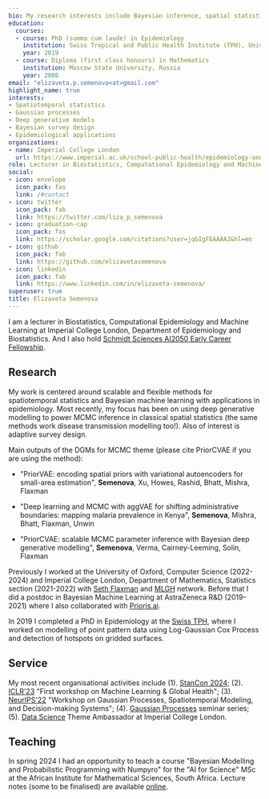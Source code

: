 ```yaml
---
bio: My research interests include Bayesian inference, spatial statistics and epidemiology.
education:
  courses:
  - course: PhD (summa cum laude) in Epidemiology 
    institution: Swiss Tropical and Public Health Institute (TPH), University of Basel, Switzerland
    year: 2019
  - course: Diploma (first class honours) in Mathematics
    institution: Moscow State University, Russia
    year: 2008
email: "elizaveta.p.semenova<at>gmail.com"
highlight_name: true
interests:
- Spatiotemporal statistics
- Gaussian processes
- Deep generative models
- Bayesian survey design
- Epidemiological applications
organizations:
- name: Imperial College London
  url: https://www.imperial.ac.uk/school-public-health/epidemiology-and-biostatistics/
role: Lecturer in Biostatistics, Computational Epidemiology and Machine Learning
social:
- icon: envelope
  icon_pack: fas
  link: /#contact
- icon: twitter
  icon_pack: fab
  link: https://twitter.com/liza_p_semenova
- icon: graduation-cap
  icon_pack: fas
  link: https://scholar.google.com/citations?user=jqGIgFEAAAAJ&hl=en
- icon: github
  icon_pack: fab
  link: https://github.com/elizavetasemenova
- icon: linkedin
  icon_pack: fab
  link: https://www.linkedin.com/in/elizaveta-semenova/
superuser: true
title: Elizaveta Semenova
---
```


I am a lecturer in Biostatistics, Computational Epidemiology and Machine Learning at Imperial College London, Department of Epidemiology and Biostatistics. And I also hold [Schmidt Sciences AI2050 Early Career Fellowship](https://ai2050.schmidtsciences.org/fellow/elizaveta-semenova/). 

## Research 

My work is centered around scalable and flexible methods for spatiotemporal statistics and Bayesian machine learning with applications in epidemiology. Most recently, my focus has been on using deep generative modelling to power MCMC inference in classical spatial statistics (the same methods work disease transmission modelling too!). Also of interest is adaptive survey design. 

Main outputs of the DGMs for MCMC theme (please cite PriorCVAE if you are using the method):

- "PriorVAE: encoding spatial priors with variational autoencoders for small-area estimation", **Semenova**, Xu, Howes, Rashid, Bhatt, Mishra, Flaxman

- "Deep learning and MCMC with aggVAE for shifting administrative boundaries: mapping malaria prevalence in Kenya", **Semenova**, Mishra, Bhatt, Flaxman, Unwin

- "PriorCVAE: scalable MCMC parameter inference with Bayesian deep generative modelling", **Semenova**, Verma, Cairney-Leeming, Solin, Flaxman

Previously I worked at the University of Oxford, Computer Science (2022-2024) and Imperial College London, Department of Mathematics, Statistics section (2021-2022) with [Seth Flaxman](https://www.cs.ox.ac.uk/people/seth.flaxman/) and [MLGH](mlgh.net/people) network. Before that I did a postdoc in Bayesian Machine Learning at AstraZeneca R&D (2019-2021) where I also collaborated with [Prioris.ai](https://prioris.ai/). 

<!---My research at AstraZeneca was dedicated to toxicity prediction and concentration-response curve fitting of large molecules using changepoint Gaussian Processes. ---> 
In 2019 I completed a PhD in Epidemiology at the [Swiss TPH](https://www.swisstph.ch/en/), where I worked on modelling of point pattern data using Log-Gaussian Cox Process and detection of hotspots on gridded surfaces. 

<!---I am also passionate about community building, diversity and inclusion. I have initiated and participated in a number of outreach activities, creating equitable access and opportunities in education, research and technology. --->

## Service
My most recent organisational activities include (1). [StanCon 2024](https://mc-stan.org/events/stancon2024/); (2). [ICLR'23](https://iclr.cc/Conferences/2023/CallForWorkshops) "First workshop on Machine Learning & Global Health"; (3). [NeurIPS'22](https://gp-seminar-series.github.io/neurips-2022/) "Workshop on Gaussian Processes, Spatiotemporal Modeling, and Decision-making Systems"; (4). [Gaussian Processes](https://gp-seminar-series.github.io/) seminar series; (5). [Data Science](https://www.imperial.ac.uk/natural-sciences/research/data-science/) Theme Ambassador at Imperial College London.

## Teaching
In spring 2024 I had an opportunity to teach a course "Bayesian Modelling and Probabilistic Programming with Numpyro" for the "AI for Science" MSc at the African Institute for Mathematical Sciences, South Africa. Lecture notes (some to be finalised) are available [online](https://elizavetasemenova.github.io/prob-epi). 


<!---{{< icon name="download" pack="fas" >}} Download my [resumé](uploads/resume.pdf).--->

<!---For more about my work, see the list of my recent [publications](publication) and [talks](event). --->


